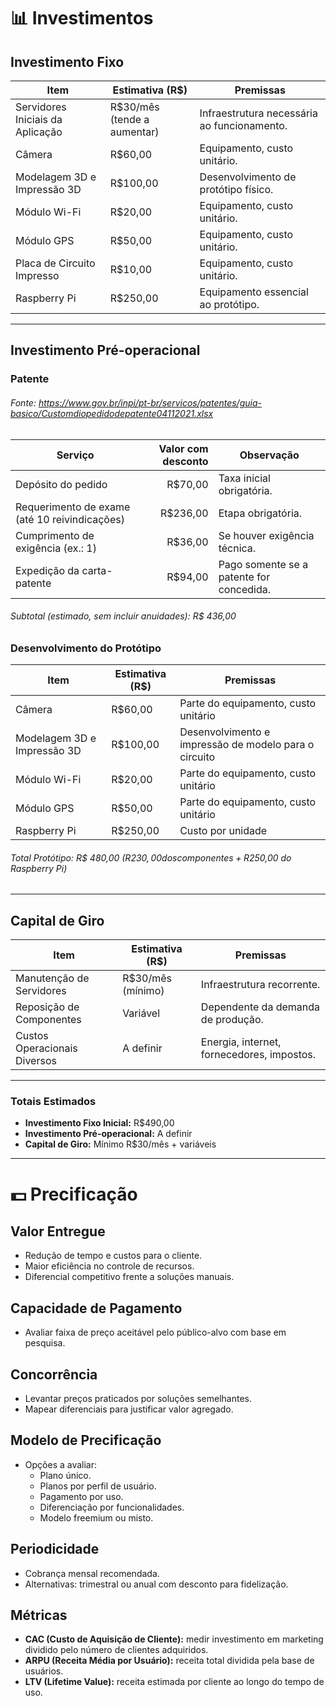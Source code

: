 # 📊 Investimentos

## Investimento Fixo  

| Item                      | Estimativa (R$) | Premissas                                |
|---------------------------|-----------------|------------------------------------------|
| Servidores Iniciais da Aplicação | R$30/mês (tende a aumentar) | Infraestrutura necessária ao funcionamento. |
| Câmera                    | R$60,00         | Equipamento, custo unitário. |
| Modelagem 3D e Impressão 3D | R$100,00      | Desenvolvimento de protótipo físico. |
| Módulo Wi-Fi              | R$20,00         | Equipamento, custo unitário. |
| Módulo GPS                | R$50,00         | Equipamento, custo unitário. |
| Placa de Circuito Impresso | R$10,00        | Equipamento, custo unitário. |
| Raspberry Pi              | R$250,00        | Equipamento essencial ao protótipo. |

---

## Investimento Pré-operacional  

### Patente
###### Fonte: https://www.gov.br/inpi/pt-br/servicos/patentes/guia-basico/Customdiopedidodepatente04112021.xlsx
| Serviço                                       | Valor com desconto  | Observação                               |
| --------------------------------------------- | -----------------------: | ---------------------------------------- |
| Depósito do pedido                            |R$70,00 | Taxa inicial obrigatória.                |
| Requerimento de exame (até 10 reivindicações) |R$236,00 | Etapa obrigatória.                       |
| Cumprimento de exigência (ex.: 1)             |R$36,00 | Se houver exigência técnica.             |
| Expedição da carta-patente                    |R$94,00 | Pago somente se a patente for concedida. |
###### Subtotal (estimado, sem incluir anuidades): R$ 436,00

### Desenvolvimento do Protótipo
| Item                   | Estimativa (R$) | Premissas                              |
|-----------------------|----------------|---------------------------------------|
| Câmera                | R$60,00       | Parte do equipamento, custo unitário |
| Modelagem 3D e Impressão 3D | R$100,00 | Desenvolvimento e impressão de modelo para o circuito | 
| Módulo Wi-Fi          | R$20,00        | Parte do equipamento, custo unitário |
| Módulo GPS            | R$50,00        | Parte do equipamento, custo unitário |
| Raspberry Pi         | R$250,00        | Custo por unidade |
###### Total Protótipo: R$ 480,00 (R$230,00 dos componentes + R$250,00 do Raspberry Pi)


---

## Capital de Giro  

| Item                      | Estimativa (R$) | Premissas                                |
|---------------------------|-----------------|------------------------------------------|
| Manutenção de Servidores  | R$30/mês (mínimo) | Infraestrutura recorrente. |
| Reposição de Componentes  | Variável        | Dependente da demanda de produção. |
| Custos Operacionais Diversos | A definir    | Energia, internet, fornecedores, impostos. |

---

### Totais Estimados  

- **Investimento Fixo Inicial:** R$490,00  
- **Investimento Pré-operacional:** A definir  
- **Capital de Giro:** Mínimo R$30/mês + variáveis  

---

# 💵 Precificação

## Valor Entregue  
- Redução de tempo e custos para o cliente.  
- Maior eficiência no controle de recursos.  
- Diferencial competitivo frente a soluções manuais.  

## Capacidade de Pagamento  
- Avaliar faixa de preço aceitável pelo público-alvo com base em pesquisa.  

## Concorrência  
- Levantar preços praticados por soluções semelhantes.  
- Mapear diferenciais para justificar valor agregado.  

## Modelo de Precificação  
- Opções a avaliar:  
  - Plano único.  
  - Planos por perfil de usuário.  
  - Pagamento por uso.  
  - Diferenciação por funcionalidades.  
  - Modelo freemium ou misto.  

## Periodicidade  
- Cobrança mensal recomendada.  
- Alternativas: trimestral ou anual com desconto para fidelização.  

## Métricas  
- **CAC (Custo de Aquisição de Cliente):** medir investimento em marketing dividido pelo número de clientes adquiridos.  
- **ARPU (Receita Média por Usuário):** receita total dividida pela base de usuários.  
- **LTV (Lifetime Value):** receita estimada por cliente ao longo do tempo de uso.  
